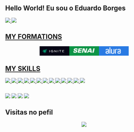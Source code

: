 ## Hello World! Eu sou o Eduardo Borges
<div>
 <a href="https://www.github.com/edu-03borges">
  <img height="180em" src="https://github-readme-stats.vercel.app/api?username=edu-03borges&show_icons=true&theme=dark&include_all_commits=true&count_private=true"/>
  <img height="170em" src="https://github-readme-stats.vercel.app/api/top-langs/?username=edu-03borges&layout=compact&langs_count=16&theme=dark"/>
</div>

## MY FORMATIONS
<div style="display: flex; justify-content: center; align-items: center">
 <img width="95px" height="30px" src="./assets/ignite.png" title="ignite"/>
 <img width="95px" height="30px" src="./assets/senai.png" title="senai"/>
 <img width="95px" height="30px" src="./assets/alura.png" title="alura"/>
</div>
  
## MY SKILLS
 
<div>
<img src="https://img.shields.io/badge/C-00589D?style=for-the-badge&logo=C&logoColor=white"/>
<img src="https://img.shields.io/badge/C++-00589D?style=for-the-badge&logo=CPLUSPLUS&logoColor=white"/>
<img src="https://img.shields.io/badge/HTML-e06b12?style=for-the-badge&logo=html5&logoColor=white"/>
<img src="https://img.shields.io/badge/linux-FCC624?style=for-the-badge&logo=Linux&logoColor=black"/>
<img src="https://img.shields.io/badge/CSS-1283e0?&style=for-the-badge&logo=css3&logoColor=white"/>
<img src="https://img.shields.io/badge/Docker-1283e0?&style=for-the-badge&logo=Docker&logoColor=white"/>
<img src="https://img.shields.io/badge/git-F05032?style=for-the-badge&logo=Git&logoColor=white"/>
<img src="https://img.shields.io/badge/JavaScript-F7DF1E?style=for-the-badge&logo=javascript&logoColor=414141"/>
<img src="https://img.shields.io/badge/Node.js-43853D?style=for-the-badge&logo=node.js&logoColor=white"/>
<img src="https://img.shields.io/badge/TypeScript-007ACC?style=for-the-badge&logo=typescript&logoColor=white"/>
<img src="https://img.shields.io/badge/Express.js-404D59?style=for-the-badge"/>
<img src="https://img.shields.io/badge/PostgreSQL-316192?style=for-the-badge&logo=postgresql&logoColor=white"/>
 <img src="https://img.shields.io/badge/ORACLE-F80000?style=for-the-badge&logo=Oracle&logoColor=white"/>
</div>
 
##

<div>
 <a href="https://api.whatsapp.com/send?phone=48998023157"><img src="https://img.shields.io/badge/WhatsApp-25D366?style=for-the-badge&logo=whatsapp&logoColor=white" /></a>
 <a href="https://www.instagram.com/edu_03borges"><img src="https://img.shields.io/badge/Instagram-E4405F?style=for-the-badge&logo=instagram&logoColor=white" /></a>
 <a href="eduardo1409borges@gmail.com"><img src="https://img.shields.io/badge/Gmail-D14836?style=for-the-badge&logo=gmail&logoColor=white" /></a>
 <a href="https://www.linkedin.com/in/eduardo-inácio-borges-07794322a/"><img src="https://img.shields.io/badge/LinkedIn-0077B5?style=for-the-badge&logo=linkedin&logoColor=white" /></a>
</div>

## Visitas no pefil

<!-- visitors count  -->

<p align="center" >   
  <img src="https://profile-counter.glitch.me/edu-03borges/count.svg" />  
</p>

<!-- github workflow  -->

 <!--![github contribution grid snake animation](https://raw.githubusercontent.com/edu-03borges/edu-03borges/output/github-contribution-grid-snake.svg)-->
